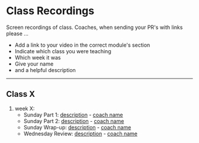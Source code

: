 # Class Recordings

Screen recordings of class.  Coaches, when sending your PR's with links please ...

- Add a link to your video in the correct module's section
- Indicate which class you were teaching
- Which week it was
- Give your name
- and a helpful description

---

## Class X

1. week X:
   - Sunday Part 1: [description](video-link) - [coach name](github-link)
   - Sunday Part 2: [description](video-link) - [coach name](github-link)
   - Sunday Wrap-up: [description](video-link) - [coach name](github-link)
   - Wednesday Review: [description](video-link) - [coach name](github-link)
